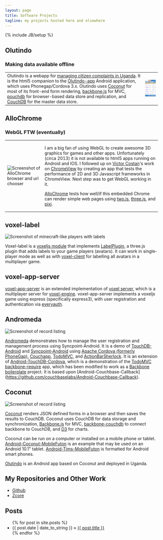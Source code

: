 ```yaml
---
layout: page
title: Software Projects
tagline: my projects hosted here and elsewhere
---
```

{% include JB/setup %}

## Olutindo

### Making data available offline

<table>
  <tr>
    <td>
    Olutindo is a webapp for <a href="projects/2012/01/16/olutindo">managing citizen complaints in Uganda</a>. It is the html5 companion to the
    <a href='https://github.com/chrisekelley/olutindo-app'>Olutindo-app</a> Android application, which uses
    Phonegap/Cordova 3.x. Olutindo uses <a href='http://chrisekelley.github.io/coconut/'>Coconut</a> for most of its
    front-end form rendering, <a href='http://backbonejs.org'>backbone.js</a> for MVC, <a href='http://pouchdb.com/'>pouchdb</a>
    for browser-based data store and replication, and <a href='http://couchdb.apache.org/'>CouchDB</a> for the master data store.
    </td>
    <td>
    <img alt='Screenshot of Olutindo' src='images/olutindoAppHome50.png' />
    </td>
  </tr>
</table>

## AlloChrome

### WebGL FTW (eventually)

<table>
<tr>
<td>
<img alt='Screenshot of AlloChrome browser and url chooser' src='images/allochrome50.png' />
</td>
<td>
<p>I am a big fan of using WebGL to create awesome 3D graphics for games and other apps.
Unfortunately (circa 2013) it is not available to html5 apps running on Android and IOS.
I followed up on <a href='https://github.com/pwnall'>Victor Costan</a>'s work on <a href='https://github.com/pwnall/chromeview'>ChromeView</a>
by creating an app that tests the performance of 2D and 3D Javascript frameworks in ChromeView. Next step was to get WebGL working in it.</p>
<p><a href='https://github.com/chrisekelley/AlloChrome'>AlloChrome</a> tests how
well/if this embedded Chrome can render simple web pages using <a href='http://jonobr1.github.io/two.js/'>two.js</a>,
<a href='http://threejs.org/'>three.js</a>, and <a href='https://github.com/GoodBoyDigital/pixi.js'>pixi</a>.</p>
</td>
</tr>
</table>


## voxel-label

![Screenshot of minecraft-like players with labels](images/voxel-label-400.png)

Voxel-label is a [voxeljs module](http://voxeljs.com/#modules) that implements
[LabelPlugin](http://japhr.blogspot.com.es/2013/03/fun-with-threejs-camera-orientation.html), a three.js plugin that
adds labels to your game players (avatars). It can work in single-player mode as well as with
[voxel-client](https://github.com/maxogden/voxel-client) for labelling all avatars in a multiplayer game.

## voxel-app-server

[voxel-app-server](https://github.com/chrisekelley/voxel-app-server) is an extended implementation of
[voxel server](http://github.com/maxogden/voxel-server),
which is a multiplayer server for [voxel-engine](http://github.com/maxogden/voxel-engine).
voxel-app-server implements a voxeljs game using express (specifically express3), with user registration and authentication
via [everyauth](https://github.com/bnoguchi/everyauth/tree/express3).

## Andromeda

![Screenshot of record listing](images/andromeda_50_crop.png)

[Andromeda](https://github.com/chrisekelley/Andromeda) demonstrates how to manage the user registration and management
process using Syncpoint-Android. It is a demo of [TouchDB-Android](https://github.com/couchbaselabs/TouchDB-Android) and
[Syncpoint-Android](https://github.com/couchbaselabs/Syncpoint-Android) using <a href="http://incubator.apache.org/projects/callback.html">Apache Cordova (formerly PhoneGap)</a>, [Couchapp](http://couchapp.org), [TodoMVC](https://github.com/addyosmani/todomvc), and [ActionBarSherlock](http://actionbarsherlock.com/). It is an extension of [Android-TouchDB-Cordova](https://github.com/chrisekelley/Android-TouchDB-Cordova#android-couchbase-callback), which is a demonstration of the [TodoMVC backbone-require](https://github.com/addyosmani/todomvc/tree/master/dependency-examples/backbone_require)
app, which has been modified to work as a [Backbone boilerplate](https://github.com/tbranyen/backbone-boilerplate) project.
It is based upon [Android-Couchbase-Callback] (https://github.com/couchbaselabs/Android-Couchbase-Callback).

## Coconut

![Screenshot of record listing](images/coconut_record_listing.png)

[Coconut](http://chrisekelley.github.io/coconut/) renders JSON defined forms in a browser and then saves the results to CouchDB.
Coconut uses CouchDB for data storage and synchronization, [Backbone.js](http://documentcloud.github.com/backbone) for MVC,
[backbone-couchdb](https://github.com/janmonschke/backbone-couchdb) to connect backbone to CouchDB, and
[D3](http://mbostock.github.com/d3/) for charts.

Coconut can be run on a computer or installed on a mobile phone or tablet.
[Android-Coconut-MobileFuton](https://github.com/vetula/Android-Coconut-MobileFuton) is an example that may be used on an Android 10.1" tablet.
[Android-Tims-MobileFuton](https://github.com/vetula/Android-Tims-MobileFuton) is formatted for Android smart phones.

[Olutindo](/projects/2012/01/16/olutindo/) is an Android app based on Coconut and deployed in Uganda.

## My Repositories and Other Work

- [Github](https://github.com/chrisekelley?tab=repositories)
- [Zcore](/projects/2011/05/02/zcore)

## Posts

<ul class="posts">
  {% for post in site.posts %}
    <li><span>{{ post.date | date_to_string }}</span> &raquo; <a href="{{ BASE_PATH }}{{ post.url }}">{{ post.title }}</a></li>
  {% endfor %}
</ul>



